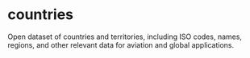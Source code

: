 # countries
Open dataset of countries and territories, including ISO codes, names, regions, and other relevant data for aviation and global applications.
